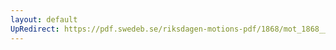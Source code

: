 ```yaml
---
layout: default
UpRedirect: https://pdf.swedeb.se/riksdagen-motions-pdf/1868/mot_1868__ak__00020/mot_1868__ak__00020_002.pdf
---
```

